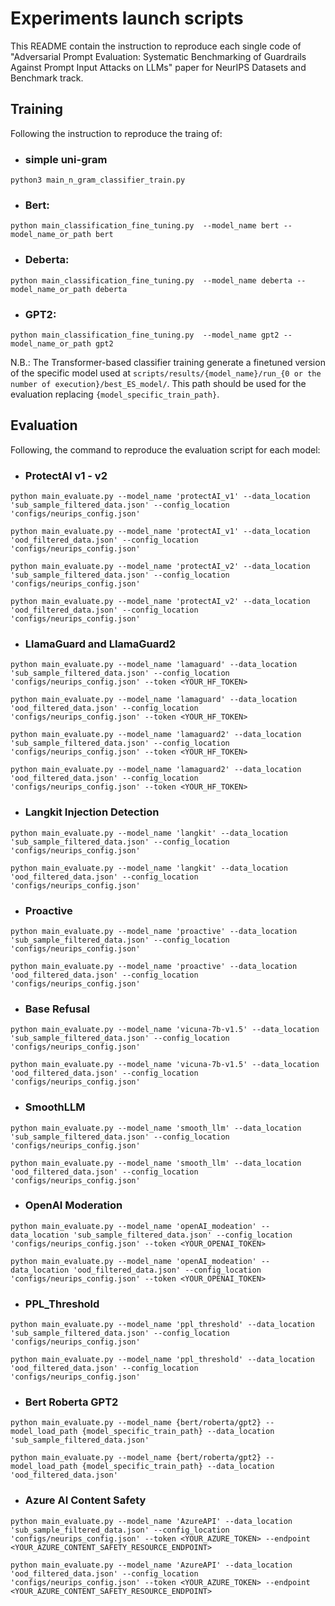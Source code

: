 # Experiments launch scripts
This README contain the instruction to reproduce each single code of "Adversarial Prompt Evaluation: Systematic
Benchmarking of Guardrails Against Prompt Input
Attacks on LLMs" paper for NeurIPS Datasets and Benchmark track.

## Training
Following the instruction to reproduce the traing of: 

- ### simple uni-gram
```
python3 main_n_gram_classifier_train.py
```

- ### Bert:
```
python main_classification_fine_tuning.py  --model_name bert --model_name_or_path bert
```

- ### Deberta:
```
python main_classification_fine_tuning.py  --model_name deberta --model_name_or_path deberta
```

- ### GPT2:
```
python main_classification_fine_tuning.py  --model_name gpt2 --model_name_or_path gpt2
```

N.B.: The Transformer-based classifier training generate a finetuned version of the specific model used at `scripts/results/{model_name}/run_{0 or the number of execution}/best_ES_model/`. This path should be used for the evaluation replacing `{model_specific_train_path}`.

## Evaluation
Following, the command to reproduce the evaluation script for each model:

- ### ProtectAI v1 - v2

```
python main_evaluate.py --model_name 'protectAI_v1' --data_location 'sub_sample_filtered_data.json' --config_location 'configs/neurips_config.json'
```

```
python main_evaluate.py --model_name 'protectAI_v1' --data_location 'ood_filtered_data.json' --config_location 'configs/neurips_config.json'
```

```
python main_evaluate.py --model_name 'protectAI_v2' --data_location 'sub_sample_filtered_data.json' --config_location 'configs/neurips_config.json'
```

```
python main_evaluate.py --model_name 'protectAI_v2' --data_location 'ood_filtered_data.json' --config_location 'configs/neurips_config.json'
```

- ### LlamaGuard and LlamaGuard2

```
python main_evaluate.py --model_name 'lamaguard' --data_location 'sub_sample_filtered_data.json' --config_location 'configs/neurips_config.json' --token <YOUR_HF_TOKEN>
```

```
python main_evaluate.py --model_name 'lamaguard' --data_location 'ood_filtered_data.json' --config_location 'configs/neurips_config.json' --token <YOUR_HF_TOKEN>
```

```
python main_evaluate.py --model_name 'lamaguard2' --data_location 'sub_sample_filtered_data.json' --config_location 'configs/neurips_config.json' --token <YOUR_HF_TOKEN>
```

```
python main_evaluate.py --model_name 'lamaguard2' --data_location 'ood_filtered_data.json' --config_location 'configs/neurips_config.json' --token <YOUR_HF_TOKEN>
```

-  ### Langkit Injection Detection
```
python main_evaluate.py --model_name 'langkit' --data_location 'sub_sample_filtered_data.json' --config_location 'configs/neurips_config.json' 
```

```
python main_evaluate.py --model_name 'langkit' --data_location 'ood_filtered_data.json' --config_location 'configs/neurips_config.json' 
```

- ### Proactive
```
python main_evaluate.py --model_name 'proactive' --data_location 'sub_sample_filtered_data.json' --config_location 'configs/neurips_config.json' 
```

```
python main_evaluate.py --model_name 'proactive' --data_location 'ood_filtered_data.json' --config_location 'configs/neurips_config.json' 
```

- ### Base Refusal

```
python main_evaluate.py --model_name 'vicuna-7b-v1.5' --data_location 'sub_sample_filtered_data.json' --config_location 'configs/neurips_config.json' 
```

```
python main_evaluate.py --model_name 'vicuna-7b-v1.5' --data_location 'ood_filtered_data.json' --config_location 'configs/neurips_config.json' 
```

- ### SmoothLLM
```
python main_evaluate.py --model_name 'smooth_llm' --data_location 'sub_sample_filtered_data.json' --config_location 'configs/neurips_config.json' 
```

```
python main_evaluate.py --model_name 'smooth_llm' --data_location 'ood_filtered_data.json' --config_location 'configs/neurips_config.json' 
```

- ### OpenAI Moderation

```
python main_evaluate.py --model_name 'openAI_modeation' --data_location 'sub_sample_filtered_data.json' --config_location 'configs/neurips_config.json' --token <YOUR_OPENAI_TOKEN>
```

```
python main_evaluate.py --model_name 'openAI_modeation' --data_location 'ood_filtered_data.json' --config_location 'configs/neurips_config.json' --token <YOUR_OPENAI_TOKEN>
```

- ### PPL_Threshold

```
python main_evaluate.py --model_name 'ppl_threshold' --data_location 'sub_sample_filtered_data.json' --config_location 'configs/neurips_config.json'
```

```
python main_evaluate.py --model_name 'ppl_threshold' --data_location 'ood_filtered_data.json' --config_location 'configs/neurips_config.json'
```

- ### Bert Roberta GPT2

```
python main_evaluate.py --model_name {bert/roberta/gpt2} --model_load_path {model_specific_train_path} --data_location 'sub_sample_filtered_data.json'
```

```
python main_evaluate.py --model_name {bert/roberta/gpt2} --model_load_path {model_specific_train_path} --data_location 'ood_filtered_data.json'
```

- ### Azure AI Content Safety

```
python main_evaluate.py --model_name 'AzureAPI' --data_location 'sub_sample_filtered_data.json' --config_location 'configs/neurips_config.json' --token <YOUR_AZURE_TOKEN> --endpoint <YOUR_AZURE_CONTENT_SAFETY_RESOURCE_ENDPOINT>
```

```
python main_evaluate.py --model_name 'AzureAPI' --data_location 'ood_filtered_data.json' --config_location 'configs/neurips_config.json' --token <YOUR_AZURE_TOKEN> --endpoint <YOUR_AZURE_CONTENT_SAFETY_RESOURCE_ENDPOINT>
```
